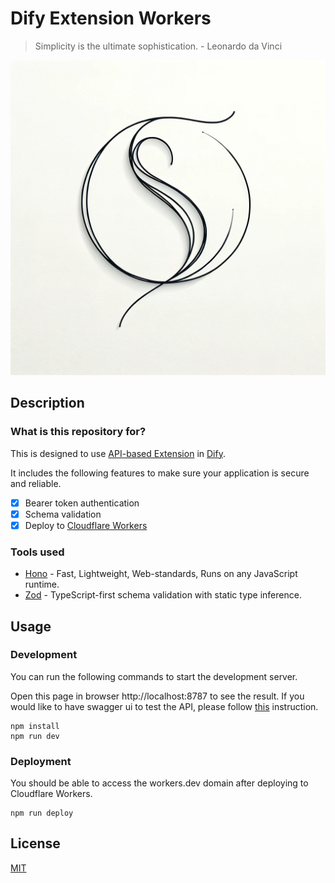 # Dify Extension Workers

> Simplicity is the ultimate sophistication. - Leonardo da Vinci

![img](./assets/simplicity.png)
## Description

### What is this repository for?

This is designed to use [API-based Extension](https://docs.dify.ai/advanced/extension/api_based_extension) in [Dify](https://dify.ai/).

It includes the following features to make sure your application is secure and reliable.

- [x] Bearer token authentication
- [x] Schema validation
- [x] Deploy to [Cloudflare Workers](https://workers.cloudflare.com/)

### Tools used

- [Hono](https://hono.dev/) - Fast, Lightweight, Web-standards, Runs on any JavaScript runtime.
- [Zod](https://zod.dev/) - TypeScript-first schema validation with static type inference.

## Usage

### Development

You can run the following commands to start the development server.

Open this page in browser http://localhost:8787 to see the result. If you would like to have swagger ui to test the API, please follow [this](https://github.com/honojs/middleware/tree/main/packages/swagger-ui) instruction.

```
npm install
npm run dev
```

### Deployment

You should be able to access the workers.dev domain after deploying to Cloudflare Workers.

```
npm run deploy
```

## License

[MIT](./LICENSE.md)